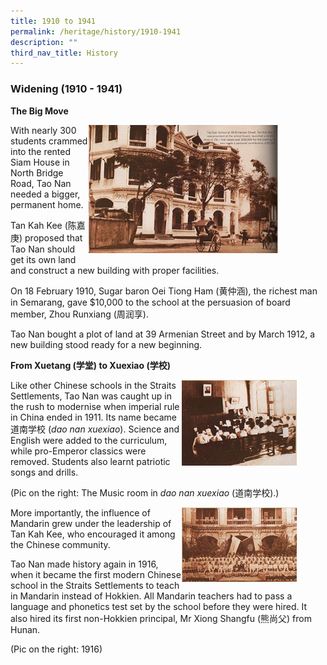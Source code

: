 ```yaml
---
title: 1910 to 1941
permalink: /heritage/history/1910-1941
description: ""
third_nav_title: History
---
```

### Widening (1910 - 1941)

**The Big Move**

<div>  
<div style="float: right">  
<img src="/images/1910_slide1.jpg" 
     style="width:80%">
</div>  
<div></div>  
</div>

With nearly 300 students crammed into the rented Siam House in North Bridge Road, Tao Nan needed a bigger, permanent home.

Tan Kah Kee (陈嘉庚) proposed that Tao Nan should get its own land and construct a new building with proper facilities. 

On 18 February 1910, Sugar baron Oei Tiong Ham (黄仲涵), the richest man in Semarang, gave $10,000 to the school at the persuasion of board member, Zhou Runxiang (周润享).

Tao Nan bought a plot of land at 39 Armenian Street and by March 1912, a new building stood ready for a new beginning.

**From Xuetang (学堂) to Xuexiao (学校)**

<div>  
<div style="float: right">  
<img src="/images/1910_slide2_1.jpg" 
     style="width:80%">
</div>  
<div></div>  
</div>

Like other Chinese schools in the Straits Settlements, Tao Nan was caught up in the rush to modernise when imperial rule in China ended in 1911. Its name became 道南学校 (_dao nan xuexiao_). Science and English were added to the curriculum, while pro-Emperor classics were removed. Students also learnt patriotic songs and drills.

(Pic on the right: The Music room in _dao nan xuexiao_ (道南学校).)

<div>  
<div style="float: right">  
<img src="/images/1910_slide2_2.jpg" 
     style="width:80%">
</div>  
<div></div>  
</div>

More importantly, the influence of Mandarin grew under the leadership of Tan Kah Kee, who encouraged it among the Chinese community.

Tao Nan made history again in 1916, when it became the first modern Chinese school in the Straits Settlements to teach in Mandarin instead of Hokkien. All Mandarin teachers had to pass a language and phonetics test set by the school before they were hired. It also hired its first non-Hokkien principal, Mr Xiong Shangfu (熊尚父) from Hunan.

(Pic on the right: 1916)

